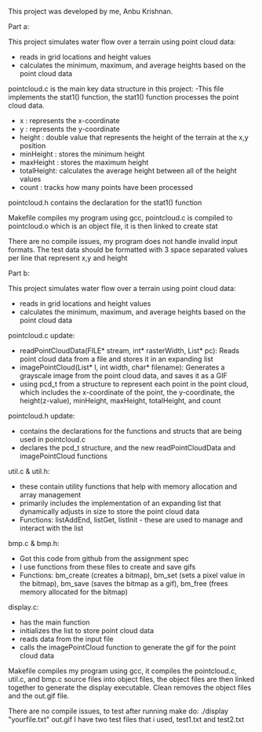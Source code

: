 This project was developed by me, Anbu Krishnan.

Part a:

This project simulates water flow over a terrain using point cloud data:
 - reads in grid locations and height values
 - calculates the minimum, maximum, and average heights based on the point cloud data

pointcloud.c is the main key data structure in this project:
 -This file implements the stat1() function, the stat1() function processes the point cloud data.
 - x : represents the x-coordinate
 - y : represents the y-coordinate
 - height : double value that represents the height of the terrain at the x,y position
 - minHeight : stores the minimum height
 - maxHeight : stores the maximum height
 - totalHeight: calculates the average height between all of the height values
 - count : tracks how many points have been processed

pointcloud.h contains the declaration for the stat1() function

Makefile compiles my program using gcc, pointcloud.c is compiled to pointcloud.o which is an object file, it is then linked to create stat 

There are no compile issues, my program does not handle invalid input formats. 
The test data should be formatted with 3 space separated values per line that represent x,y and height

Part b:

This project simulates water flow over a terrain using point cloud data:
 - reads in grid locations and height values
 - calculates the minimum, maximum, and average heights based on the point cloud data

 pointcloud.c update:
 - readPointCloudData(FILE* stream, int* rasterWidth, List* pc): Reads point cloud data from a file and stores it in an expanding list
 - imagePointCloud(List* l, int width, char* filename): Generates a grayscale image from the point cloud data, and saves it as a GIF 
 - using pcd_t from a structure to represent each point in the point cloud, which includes the x-coordinate of the point, the y-coordinate, the height(z-value), minHeight, maxHeight, totalHeight, and count

 pointcloud.h update:
 - contains the declarations for the functions and structs that are being used in pointcloud.c
 - declares the pcd_t structure, and the new readPointCloudData and imagePointCloud functions

 util.c & util.h:
 - these contain utility functions that help with memory allocation and array management
 - primarily includes the implementation of an expanding list that dynamically adjusts in size to store the point cloud data
 - Functions: listAddEnd, listGet, listInit - these are used to manage and interact with the list

 bmp.c & bmp.h:
 - Got this code from github from the assignment spec
 - I use functions from these files to create and save gifs
 - Functions: bm_create (creates a bitmap), bm_set (sets a pixel value in the bitmap), bm_save (saves the bitmap as a gif), bm_free (frees memory allocated for the bitmap)

 display.c:
 - has the main function
 - initializes the list to store point cloud data
 - reads data from the input file
 - calls the imagePointCloud function to generate the gif for the point cloud data

 Makefile compiles my program using gcc, it compiles the pointcloud.c, util.c, and bmp.c source files into object files, the object files are then linked together to generate the display executable. Clean removes the object files and the out.gif file.

 There are no compile issues, to test after running make do: ./display "yourfile.txt" out.gif
 I have two test files that i used, test1.txt and test2.txt